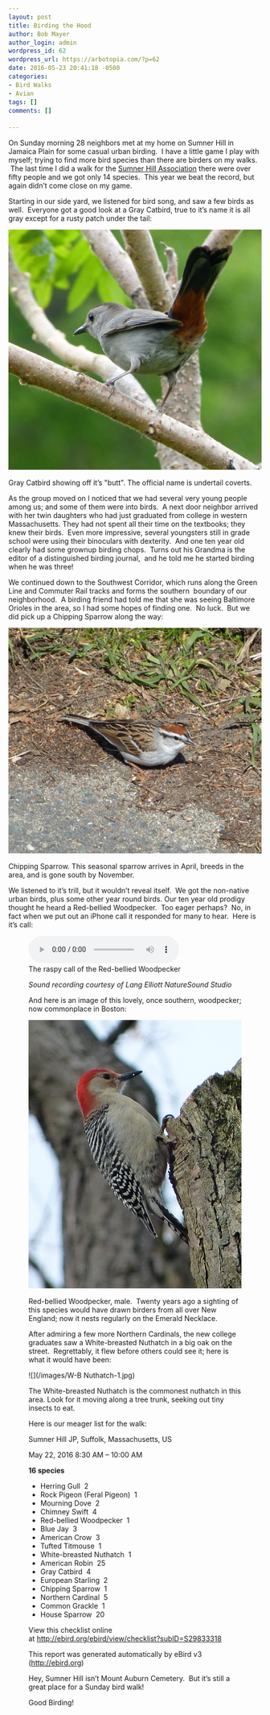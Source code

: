 ```yaml
---
layout: post
title: Birding the Hood
author: Bob Mayer
author_login: admin
wordpress_id: 62
wordpress_url: https://arbotopia.com/?p=62
date: 2016-05-23 20:41:18 -0500
categories:
- Bird Walks
- Avian
tags: []
comments: []

---
```

<p>On Sunday morning 28 neighbors met at my home on Sumner Hill in Jamaica Plain for some casual urban birding.  I have a little game I play with myself; trying to find more bird species than there are birders on my walks.  The last time I did a walk for the <a href="https://www.jphs.org/locales/2005/4/14/sumner-hill-historic-district.html">Sumner Hill Association</a> there were over fifty people and we got only 14 species.  This year we beat the record, but again didn’t come close on my game.</p>

<p>Starting in our side yard, we listened for bird song, and saw a few birds as well.  Everyone got a good look at a Gray Catbird, true to it’s name it is all gray except for a rusty patch under the tail:</p>

![](/images/P1000818.jpg)

<p>Gray Catbird showing off it’s "butt". The official name is undertail coverts.</p>

<p>As the group moved on I noticed that we had several very young people among us; and some of them were into birds.  A next door neighbor arrived with her twin daughters who had just graduated from college in western Massachusetts. They had not spent all their time on the textbooks; they knew their birds.  Even more impressive, several youngsters still in grade school were using their binoculars with dexterity.  And one ten year old clearly had some grownup birding chops.  Turns out his Grandma is the editor of a distinguished birding journal,  and he told me he started birding when he was three!</p>

<p>We continued down to the Southwest Corridor, which runs along the Green Line and Commuter Rail tracks and forms the southern  boundary of our neighborhood.  A birding friend had told me that she was seeing Baltimore Orioles in the area, so I had some hopes of finding one.  No luck.  But we did pick up a Chipping Sparrow along the way:</p>

![](/images/P1120526.jpg)

<p>Chipping Sparrow. This seasonal sparrow arrives in April, breeds in the area, and is gone south by November.</p>

<p>We listened to it’s trill, but it wouldn’t reveal itself.  We got the non-native urban birds, plus some other year round birds. Our ten year old prodigy thought he heard a Red-bellied Woodpecker.  Too eager perhaps?  No, in fact when we put out an iPhone call it responded for many to hear.  Here is it’s call:</p>

<p><!-- wp:audio {"id":208} --></p>
<figure class="wp-block-audio"><audio controls src="/images/2018/11/R-B-Woodpecker-1.mp3"></audio><br />
<figcaption>The raspy call of the Red-bellied Woodpecker</figcaption>

<p><!-- /wp:audio --></p>

<p><em>Sound recording courtesy of Lang Elliott NatureSound Studio</em></p>

<p>And here is an image of this lovely, once southern, woodpecker; now commonplace in Boston:</p>

![](/images/P1030156-1.jpg)

<p>Red-bellied Woodpecker, male.  Twenty years ago a sighting of this species would have drawn birders from all over New England; now it nests regularly on the Emerald Necklace.</p>

<p>After admiring a few more Northern Cardinals, the new college graduates saw a White-breasted Nuthatch in a big oak on the street.  Regrettably, it flew before others could see it; here is what it would have been:</p>

![](/images/W-B Nuthatch-1.jpg)

<p>The White-breasted Nuthatch is the commonest nuthatch in this area. Look for it moving along a tree trunk, seeking out tiny insects to eat.</p>

<p>Here is our meager list for the walk:</p>

<p>Sumner Hill JP, Suffolk, Massachusetts, US</p>

<p>May 22, 2016 8:30 AM – 10:00 AM</p>

<p><strong>16 species</strong></p>

<p><!-- wp:list --></p>
<ul>
<li>Herring Gull  2</li>
<li>Rock Pigeon (Feral Pigeon)  1</li>
<li>Mourning Dove  2</li>
<li>Chimney Swift  4</li>
<li>Red-bellied Woodpecker  1</li>
<li>Blue Jay  3</li>
<li>American Crow  3</li>
<li>Tufted Titmouse  1</li>
<li>White-breasted Nuthatch  1</li>
<li>American Robin  25</li>
<li>Gray Catbird  4</li>
<li>European Starling  2</li>
<li>Chipping Sparrow  1</li>
<li>Northern Cardinal  5</li>
<li>Common Grackle  1</li>
<li>House Sparrow  20</li>
</ul>
<p><!-- /wp:list --></p>

<p>View this checklist online at <a href="http://ebird.org/ebird/view/checklist?subID=S29833318">http://ebird.org/ebird/view/checklist?subID=S29833318</a><br></p>

<p>This report was generated automatically by eBird v3 (<a href="http://ebird.org/">http://ebird.org</a>)</p>

<p>Hey, Sumner Hill isn’t Mount Auburn Cemetery.  But it’s still a great place for a Sunday bird walk!</p>

<p>Good Birding!<br></p>